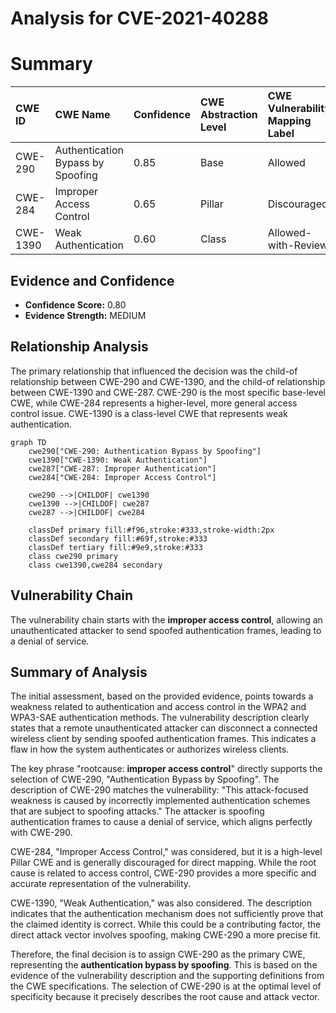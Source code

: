 # Analysis for CVE-2021-40288

# Summary
| CWE ID  | CWE Name                                            | Confidence | CWE Abstraction Level | CWE Vulnerability Mapping Label | CWE-Vulnerability Mapping Notes |
| :-------- | :-------------------------------------------------- | :--------- | :-------------------- | :------------------------------ | :------------------------------ |
| CWE-290 | Authentication Bypass by Spoofing | 0.85       | Base                  | Allowed                       | Primary CWE                     |
| CWE-284   | Improper Access Control                             | 0.65       | Pillar                  | Discouraged                   | Secondary Candidate             |
| CWE-1390  | Weak Authentication                               | 0.60       | Class                   | Allowed-with-Review           | Secondary Candidate             |

## Evidence and Confidence

*   **Confidence Score:** 0.80
*   **Evidence Strength:** MEDIUM

## Relationship Analysis
The primary relationship that influenced the decision was the child-of relationship between CWE-290 and CWE-1390, and the child-of relationship between CWE-1390 and CWE-287. CWE-290 is the most specific base-level CWE, while CWE-284 represents a higher-level, more general access control issue. CWE-1390 is a class-level CWE that represents weak authentication.

```mermaid
graph TD
    cwe290["CWE-290: Authentication Bypass by Spoofing"]
    cwe1390["CWE-1390: Weak Authentication"]
    cwe287["CWE-287: Improper Authentication"]
    cwe284["CWE-284: Improper Access Control"]
    
    cwe290 -->|CHILDOF| cwe1390
    cwe1390 -->|CHILDOF| cwe287
    cwe287 -->|CHILDOF| cwe284
    
    classDef primary fill:#f96,stroke:#333,stroke-width:2px
    classDef secondary fill:#69f,stroke:#333
    classDef tertiary fill:#9e9,stroke:#333
    class cwe290 primary
    class cwe1390,cwe284 secondary
```

## Vulnerability Chain
The vulnerability chain starts with the **improper access control**, allowing an unauthenticated attacker to send spoofed authentication frames, leading to a denial of service.

## Summary of Analysis
The initial assessment, based on the provided evidence, points towards a weakness related to authentication and access control in the WPA2 and WPA3-SAE authentication methods. The vulnerability description clearly states that a remote unauthenticated attacker can disconnect a connected wireless client by sending spoofed authentication frames. This indicates a flaw in how the system authenticates or authorizes wireless clients.

The key phrase "rootcause: **improper access control**" directly supports the selection of CWE-290, "Authentication Bypass by Spoofing". The description of CWE-290 matches the vulnerability: "This attack-focused weakness is caused by incorrectly implemented authentication schemes that are subject to spoofing attacks." The attacker is spoofing authentication frames to cause a denial of service, which aligns perfectly with CWE-290.

CWE-284, "Improper Access Control," was considered, but it is a high-level Pillar CWE and is generally discouraged for direct mapping. While the root cause is related to access control, CWE-290 provides a more specific and accurate representation of the vulnerability.

CWE-1390, "Weak Authentication," was also considered. The description indicates that the authentication mechanism does not sufficiently prove that the claimed identity is correct. While this could be a contributing factor, the direct attack vector involves spoofing, making CWE-290 a more precise fit.

Therefore, the final decision is to assign CWE-290 as the primary CWE, representing the **authentication bypass by spoofing**. This is based on the evidence of the vulnerability description and the supporting definitions from the CWE specifications. The selection of CWE-290 is at the optimal level of specificity because it precisely describes the root cause and attack vector.